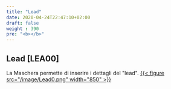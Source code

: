 ```yaml
---
title: "Lead"
date: 2020-04-24T22:47:10+02:00
draft: false
weight : 390
pre: "<b></b>"
---
```


## Lead [LEA00]
La Maschera permette di inserire i dettagli del "lead". 
[{{< figure src="/image/Lead0.png"  width="850"  >}}](/image/Lead0.png)

